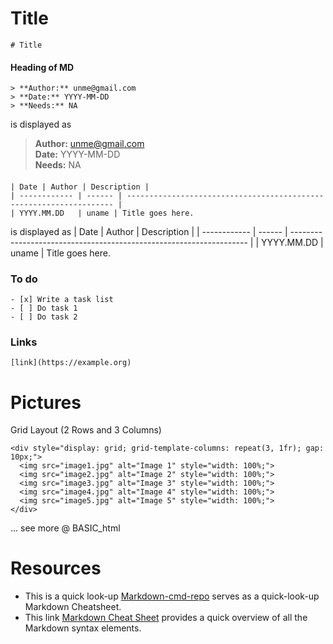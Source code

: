 # Title
```
# Title
```

#### Heading of MD
```
> **Author:** unme@gmail.com  
> **Date:** YYYY-MM-DD   
> **Needs:** NA
```
is displayed as 
> **Author:** unme@gmail.com  
> **Date:** YYYY-MM-DD   
> **Needs:** NA

####
```
| Date | Author | Description |
| ------------ | ------ | ------------------------------------------------------------------- |
| YYYY.MM.DD   | uname | Title goes here. 
```
is displayed as
| Date | Author | Description |
| ------------ | ------ | ------------------------------------------------------------------- |
| YYYY.MM.DD   | uname | Title goes here. 


### To do 
```
- [x] Write a task list
- [ ] Do task 1
- [ ] Do task 2
```

### Links
```
[link](https://example.org)
```

# Pictures   
Grid Layout (2 Rows and 3 Columns)
```
<div style="display: grid; grid-template-columns: repeat(3, 1fr); gap: 10px;">
  <img src="image1.jpg" alt="Image 1" style="width: 100%;">
  <img src="image2.jpg" alt="Image 2" style="width: 100%;">
  <img src="image3.jpg" alt="Image 3" style="width: 100%;">
  <img src="image4.jpg" alt="Image 4" style="width: 100%;">
  <img src="image5.jpg" alt="Image 5" style="width: 100%;">
</div>
```   
... see more @ BASIC_html

# Resources
- This is a quick look-up [Markdown-cmd-repo](https://github.com/tchapi/markdown-cheatsheet/tree/master?tab=readme-ov-file#markdown-cheatsheet) serves as a quick-look-up Markdown Cheatsheet.   
- This link [Markdown Cheat Sheet](https://www.markdownguide.org/cheat-sheet/) provides a quick overview of all the Markdown syntax elements.  
